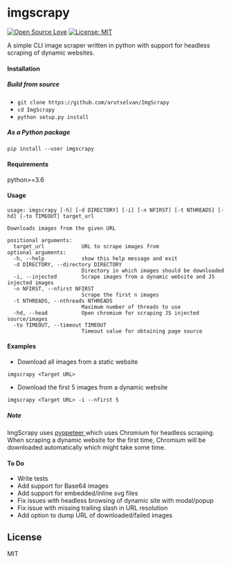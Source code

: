 # imgscrapy

[![Open Source Love](https://badges.frapsoft.com/os/v1/open-source.png?v=103)](https://github.com/Arutselvan/ImgScrapy)
[![License: MIT](https://img.shields.io/badge/License-MIT-yellow.svg)](https://opensource.org/licenses/MIT)

A simple CLI image scraper written in python with support for headless scraping of dynamic websites.

#### Installation
##### Build from source
+ `git clone https://github.com/arutselvan/ImgScrapy`
+ `cd ImgScrapy`
+ `python setup.py install`

##### As a Python package
```
pip install --user imgscrapy
```

#### Requirements
python>=3.6

#### Usage
```
usage: imgscrapy [-h] [-d DIRECTORY] [-i] [-n NFIRST] [-t NTHREADS] [-hd] [-to TIMEOUT] target_url

Downloads images from the given URL

positional arguments:
  target_url            URL to scrape images from
optional arguments:
  -h, --help            show this help message and exit
  -d DIRECTORY, --directory DIRECTORY
                        Directory in which images should be downloaded
  -i, --injected        Scrape images from a dynamic website and JS injected images
  -n NFIRST, --nfirst NFIRST
                        Scrape the first n images
  -t NTHREADS, --nthreads NTHREADS
                        Maximum number of threads to use
  -hd, --head           Open chromium for scraping JS injected source/images
  -to TIMEOUT, --timeout TIMEOUT
                        Timeout value for obtaining page source
```
#### Examples

+ Download all images from a static website 
```
imgscrapy <Target URL>
```
+ Download the first 5 images from a dynamic website
```
imgscrapy <Target URL> -i --nfirst 5
```

##### Note
ImgScrapy uses [pyppeteer
](https://github.com/miyakogi/pyppeteer) which uses Chromium for headless scraping. When scraping a dynamic website for the first time, Chromium will be downloaded automatically which might take some time.

#### To Do
+ Write tests
+ Add support for Base64 images
+ Add support for embedded/inline svg files
+ Fix issues with headless browsing of dynamic site with modal/popup
+ Fix issue with missing trailing slash in URL resolution
+ Add option to dump URL of downloaded/failed images

License
----

MIT



